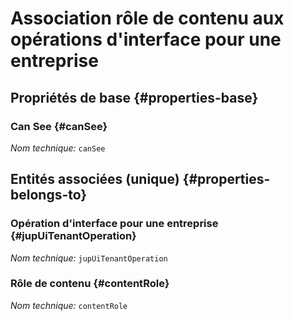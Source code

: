 # Association rôle de contenu aux opérations d'interface pour une entreprise
<!--- THIS FILE IS GENERATED PLEASE DO NOT EDIT IT DIRECTLY --->



## Propriétés de base {#properties-base}

### Can See {#canSee}



*Nom technique:* ```canSee```


## Entités associées (unique) {#properties-belongs-to}

### Opération d'interface pour une entreprise {#jupUiTenantOperation}



*Nom technique:* ```jupUiTenantOperation```

### Rôle de contenu {#contentRole}



*Nom technique:* ```contentRole```





